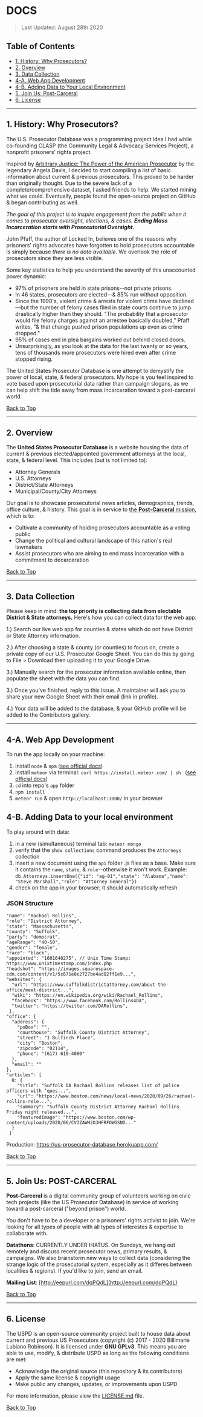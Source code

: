 # DOCS
> Last Updated: August 28th 2020

## Table of Contents
- [1. History: Why Prosecutors?](#1-history-why-prosecutors)
- [2. Overview](#2-overview)
- [3. Data Collection](#3-data-collection)
- [4-A. Web App Development](#4-a-web-app-development)
- [4-B. Adding Data to Your Local Environment](#4-b-adding-data-to-your-local-environment)
- [5. Join Us: Post-Carceral](#5-join-us-post-carceral)
- [6. License](#6-license)

---

## 1. History: Why Prosecutors?

The U.S. Prosecutor Database was a programming project idea I had while co-founding CLASP (the Community Legal & Advocacy Services Project), a nonprofit prisoners' rights project.

Inspired by [Arbitrary Justice: The Power of the American Prosecutor](https://www.amazon.com/Arbitrary-Justice-Power-American-Prosecutor/dp/0195384733) by the legendary Angela Davis, I decided to start compiling a list of basic information about current & previous prosecutors. This proved to be harder than originally thought. Due to the severe lack of a complete/comprehensive dataset, I asked friends to help. We started mining what we could. Eventually, people found the open-source project on GitHub & began contributing as well.

*The goal of this project is to inspire engagement from the public when it comes to prosecutor oversight, elections, & cases. **Ending Mass Incarceration starts with Prosecutorial Oversight.***

John Pfaff, the author of Locked In, believes one of the reasons why prisoners' rights advocates have forgotten to hold prosecutors accountable is simply because *there is no data available*. We overlook the role of prosecutors since they are less visible.

Some key statistics to help you understand the severity of this unaccounted power dynamic:
- 97% of prisoners are held in state prisons--not private prisons.
- In 46 states, prosecutors are elected—& 85% run without opposition.
- Since the 1990's, violent crime & arrests for violent crime have declined—but the number of felony cases filed in state courts continue to jump drastically higher than they should. "The probability that a prosecutor would file felony charges against an arrestee basically doubled," Pfaff writes, "& that change pushed prison populations up even as crime dropped."
- 95% of cases end in plea bargains worked out behind closed doors.
- Unsurprisingly, as you look at the data for the last twenty or so years, tens of thousands more prosecutors were hired even after crime stopped rising.

The United States Prosecutor Database is one attempt to demystify the power of local, state, & federal prosecutors. My hope is you feel inspired to vote based upon prosecutorial data rather than campaign slogans, as we can help shift the tide away from mass incarceration toward a post-carceral world.

[Back to Top](#us-prosecutor-database)

---

## 2. Overview

The **United States Prosecutor Database** is a website housing the data of current &amp; previous elected/appointed government attorneys at the local, state, &amp; federal level. This includes (but is not limited to):
- Attorney Generals
- U.S. Attorneys
- District/State Attorneys
- Municipal/County/City Attorneys

Our goal is to showcase prosecutorial news articles, demographics, trends, office culture, &amp; history. This goal is in service to [the **Post-Carceral** mission](#5-join-us-post-carceral), which is to:

* Cultivate a community of holding prosecutors accountable as a voting public
* Change the political and cultural landscape of this nation's real lawmakers
* Assist prosecutors who are aiming to end mass incarceration with a commitment to decarceration

[Back to Top](#us-prosecutor-database)

---

## 3. Data Collection

Please keep in mind: **the top priority is collecting data from electable District & State attorneys.** Here's how you can collect data for the web app:

1.) Search our live web app for counties & states which do not have District or State Attorney information.

2.) After choosing a state & county (or counties) to focus on, create a private copy of our U.S. Prosecutor Google Sheet. You can do this by going to File > Download then uploading it to your Google Drive.

3.) Manually search for the prosecutor information available online, then populate the sheet with the data you can find.

3.) Once you've finished, reply to this issue. A maintainer will ask you to share your new Google Sheet with their email (link in profile).

4.) Your data will be added to the database, & your GitHub profile will be added to the Contributors gallery.

---

## 4-A. Web App Development

To run the app locally on your machine:

1. install `node` & `npm` ([see official docs](https://www.npmjs.com/get-npm))
2. install `meteor` via terminal: `curl https://install.meteor.com/ | sh ` ([see official docs](https://www.meteor.com/install))
3. `cd` into repo's `app` folder
4. `npm install`
5. `meteor run` & open `http://localhost:3000/` in your browser

## 4-B. Adding Data to your local environment

To play around with data:

1. in a new (simultaneous) terminal tab: `meteor mongo`
2. verify that the `show collections` command produces the `Attorneys` collection
3. insert a new document using the `api` folder .js files as a base. Make sure it contains the `name`, `state`, & `role`--otherwise it won't work. Example: `db.Attorneys.insertOne({"id": "ag-01","state": "Alabama","name": "Steve Marshall","role": "Attorney General"})`
4. check on the app in your browser; it should automatically refresh

### JSON Structure

```
"name": "Rachael Rollins",
"role": "District Attorney",
"state": "Massachusetts",
"county": "Suffolk",
"party": "democrat",
"ageRange": "40-50",
"gender": "female",
"race": "black",
"appointed": "1601640275", // Unix Time Stamp: https://www.unixtimestamp.com/index.php
"headshot": "https://images.squarespace-cdn.com/content/v1/5c671e8e2727be4ad82ff1e9...",
"websites": {
  "url": "https://www.suffolkdistrictattorney.com/about-the-office/meet-district...",
  "wiki": "https://en.wikipedia.org/wiki/Rachael_Rollins",
  "facebook": "https://www.facebook.com/Rollins4DA",
  "twitter": "https://twitter.com/DARollins",
 },
"office": {
  "address": {
    "poBox": "",
    "courthouse": "Suffolk County District Attorney",
    "street": "1 Bulfinch Place",
    "city": "Boston",
    "zipcode": "02114",
    "phone": "(617) 619-4000"
  },
  "email": ""
},
"articles": [
  0: {
    "title": "Suffolk DA Rachael Rollins releases list of police officers with ‘ques...",
    "url": "https://www.boston.com/news/local-news/2020/09/26/rachael-rollins-rele...",
    "summary": "Suffolk County District Attorney Rachael Rollins Friday night released...",
    "featuredImage": "https://www.boston.com/wp-content/uploads/2020/06/CV3ZAWH2OJHFRFOWGSND..."
  }
 ]
```

Production: https://us-prosecutor-database.herokuapp.com/

[Back to Top](#us-prosecutor-database)

---

## 5. Join Us: POST-CARCERAL

**Post-Carceral** is a digital community group of volunteers working on civic tech projects (like the US Prosecutor Database) in service of working toward a post-carceral ("beyond prison") world.

You don't have to be a developer or a prisoners' rights activist to join. We're looking for all types of people with all types of interestes & expertise to collaborate with.

**Datathons**: CURRENTLY UNDER HIATUS. On Sundays, we hang out remotely and discuss recent prosecutor news, primary results, & campaigns. We also brainstorm new ways to collect data (considering the strange logic of the prosecutorial system, especially as it differes between localities & regions). If you'd like to join, send an email.

**Mailing List**: [http://eepurl.com/dqPQdL](http://eepurl.com/dqPQdL)

[Back to Top](#us-prosecutor-database)

---

## 6. License

The USPD is an open-source community project built to house data about current and previous US Prosecutors (copyright (c) 2017 - 2020 Billimarie Lubiano Robinson). It is licensed under **GNU GPLv3**. This means you are able to use, modify, & distribute USPD as long as the following conditions are met:
- Acknowledge the original source (this repository & its contributors)
- Apply the same license & copyright usage
- Make public any changes, updates, or improvements upon USPD

For more information, please view the [LICENSE.md](/.github/license.md) file.

[Back to Top](#us-prosecutor-database)
